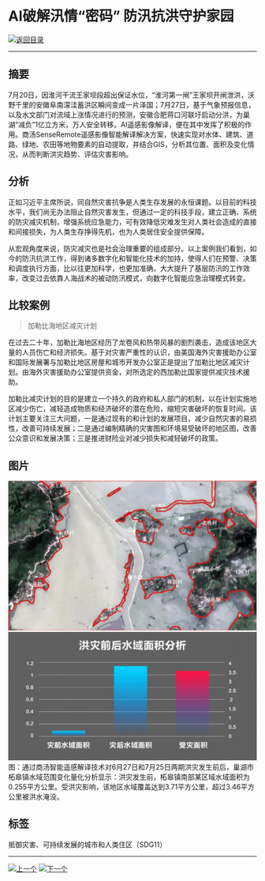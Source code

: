 # AI破解汛情“密码” 防汛抗洪守护家园

[![返回目录](http://img.shields.io/badge/点击-返回目录-875A7B.svg?style=flat&colorA=8F8F8F)](/)

----------

## 摘要

7月20日，因淮河干流王家坝段超出保证水位，“淮河第一闸”王家坝开闸泄洪，沃野千里的安徽阜南濛洼蓄洪区瞬间变成一片泽国；7月27日，基于气象预报信息，以及水文部门对流域上涨情况进行的预测，安徽合肥蒋口河联圩启动分洪，为巢湖“减负”1亿立方米，万人安全转移。AI遥感影像解译，便在其中发挥了积极的作用。商汤SenseRemote遥感影像智能解译解决方案，快速实现对水体、建筑、道路、绿地、农田等地物要素的自动提取，并结合GIS，分析其位置、面积及变化情况，从而判断洪灾趋势、评估灾害影响。
## 分析

正如习近平主席所说，同自然灾害抗争是人类生存发展的永恒课题。以目前的科技水平，我们尚无办法阻止自然灾害发生，但通过一定的科技手段，建立正确、系统的防灾减灾机制，增强系统应急能力，可有效降低灾难发生对人类社会造成的直接和间接损失，为人类生存挣得先机，也为人类居住安全提供保障。

从宏观角度来说，防灾减灾也是社会治理重要的组成部分。以上案例我们看到，如今的防汛抗洪工作，得到诸多数字化和智能化技术的加持，使得人们在预警、决策和调度执行方面，比以往更加科学，也更加准确，大大提升了基层防汛的工作效率，改变过去依靠人海战术的被动防汛模式，向数字化智能应急治理模式转变。

## 比较案例

> 加勒比海地区减灾计划

在过去二十年，加勒比海地区经历了龙卷风和热带风暴的剧烈袭击，造成该地区大量的人员伤亡和经济损失。基于对灾害严重性的认识，由美国海外灾害援助办公室和国际发展署与加勒比地区房屋和城市开发办公室正是提出了加勒比地区减灾计划。由海外灾害援助办公室提供资金，对所选定的西加勒比国家提供减灾技术援助。

加勒比减灾计划的目的是建立一个持久的政府和私人部门的机制，以在计划实施地区减少伤亡，减轻造成物质和经济破坏的潜在危险，缩短灾害破坏的恢复时间。该计划主要关注三大问题，一是通过现有的和计划的发展项目，减少自然灾害的易损性，改善可持续发展；二是通过编制精确的灾害图和环境易受破坏的地区图，改善公众意识和发展决策；三是推进财险业对减少损失和减轻破坏的政策。


## 图片

![图片](11.2.1.jpg)
![图片](11.2.2.jpg)
图：通过商汤智能遥感解译技术对6月27日和7月25日两期洪灾发生前后，巢湖市柘皋镇水域范围变化量化分析显示：洪灾发生前，柘皋镇南部某区域水域面积为0.255平方公里。受洪灾影响，该地区水域覆盖达到3.71平方公里，超过3.46平方公里被洪水淹没。


## 标签

抵御灾害、可持续发展的城市和人类住区（SDG11）



----------

 [![上一个](http://img.shields.io/badge/查看-上一个-875A7B.svg?style=flat&colorA=8F8F8F)](https://doc.shanghaiopen.org.cn/case/11/1.html)
 [![下一个](http://img.shields.io/badge/查看-下一个-875A7B.svg?style=flat&colorA=8F8F8F)](https://doc.shanghaiopen.org.cn/case/11/3.html)
 
 
